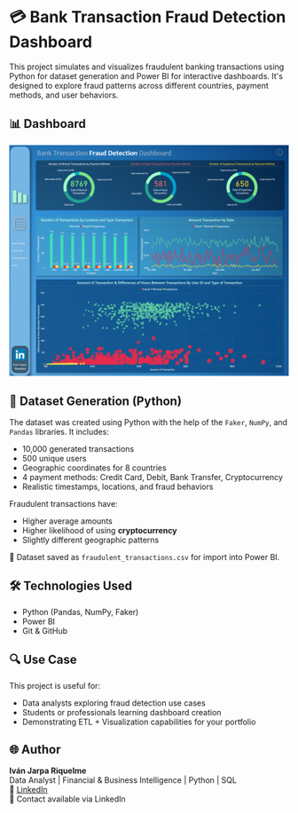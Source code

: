 # 💳 Bank Transaction Fraud Detection Dashboard

This project simulates and visualizes fraudulent banking transactions using Python for dataset generation and Power BI for interactive dashboards. It's designed to explore fraud patterns across different countries, payment methods, and user behaviors.
## 📊 Dashboard
![Fraud Detection Dashboard](./image_1_fraud.png)


## 🧪 Dataset Generation (Python)

The dataset was created using Python with the help of the `Faker`, `NumPy`, and `Pandas` libraries. It includes:

- 10,000 generated transactions
- 500 unique users
- Geographic coordinates for 8 countries
- 4 payment methods: Credit Card, Debit, Bank Transfer, Cryptocurrency
- Realistic timestamps, locations, and fraud behaviors

Fraudulent transactions have:
- Higher average amounts
- Higher likelihood of using **cryptocurrency**
- Slightly different geographic patterns

📁 Dataset saved as `fraudulent_transactions.csv` for import into Power BI.

## 🛠️ Technologies Used

- Python (Pandas, NumPy, Faker)
- Power BI
- Git & GitHub


## 🔍 Use Case

This project is useful for:

- Data analysts exploring fraud detection use cases
- Students or professionals learning dashboard creation
- Demonstrating ETL + Visualization capabilities for your portfolio

## 🌐 Author

**Iván Jarpa Riquelme**  
Data Analyst | Financial & Business Intelligence | Python | SQL  
🔗 [LinkedIn](https://www.linkedin.com/in/ijarpa/)  
📧 Contact available via LinkedIn